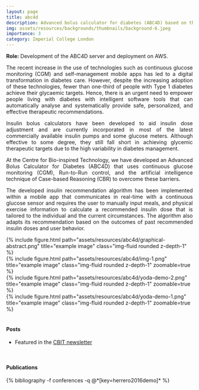 ```yaml
---
layout: page
title: abc4d
description: Advanced bolus calculator for diabetes (ABC4D) based on the Case-based Reasoning (CBR) methodology.
img: assets/resources/backgrounds/thumbnails/background-6.jpeg
importance: 3
category: Imperial College London
---
```


<b>Role:</b> Development of the ABC4D server and deployment on AWS.

<p align="justify">
    The recent increase in the use of technologies such as continuous glucose 
    monitoring (CGM) and self-management mobile apps has led to a digital transformation 
    in diabetes care. However, despite the increasing adoption of these technologies, 
    fewer than one-third of people with Type 1 diabetes achieve their glycaemic targets. 
    Hence, there is an urgent need to empower people living with diabetes with intelligent 
    software tools that can automatically analyse and systematically provide safe, 
    personalized, and effective therapeutic recommendations.
</p>

<p align="justify">
    Insulin bolus calculators have been developed to aid insulin dose adjustment and are 
    currently incorporated in most of the latest commercially available insulin pumps and 
    some glucose meters. Although effective to some degree, they still fall short in achieving
    glycemic therapeutic targets due to the high variability in diabetes management.
</p>

<p align="justify">
    At the Centre for Bio-inspired Technology, we have developed an Advanced Bolus Calculator 
    for Diabetes (ABC4D) that uses continuous glucose monitoring (CGM), Run-to-Run control, 
    and the artificial intelligence technique of Case-based Reasoning (CBR) to overcome these
    barriers.
</p>

<p align="justify">
    The developed insulin recommendation algorithm has been implemented within a mobile app 
    that communicates in real-time with a continuous glucose sensor and requires the user to 
    manually input meals, and physical exercise information to calculate a recommended insulin 
    dose that is tailored to the individual and the current circumstances. The algorithm also 
    adapts its recommendation based on the outcomes of past recommended insulin doses and user
    behavior.
</p>


<div class="row justify-content-sm-center">
    <div class="col-sm-12 mt-3 mt-md-0">
        {% include figure.html path="assets/resources/abc4d/graphical-abstract.png" 
        title="example image" class="img-fluid rounded z-depth-1" %}
    </div>
</div>

<div class="row justify-content-sm-center">
    <div class="col-sm">
        {% include figure.html path="assets/resources/abc4d/img-1.png" 
        title="example image" class="img-fluid rounded z-depth-1" zoomable=true %}
    </div>
    <div class="col-sm pl-1 pr-1">
        {% include figure.html path="assets/resources/abc4d/yoda-demo-2.png" 
        title="example image" class="img-fluid rounded z-depth-1" zoomable=true %}
    </div>
    <div class="col-sm">
        {% include figure.html path="assets/resources/abc4d/yoda-demo-1.png" 
        title="example image" class="img-fluid rounded z-depth-1" zoomable=true %}
    </div>
</div>

<!--
<a href="https://www.imperial.ac.uk/bio-inspired-technology/research/metabolic/abc4d/" class="btn">
    See Post
</a>
-->


<br>

#### Posts

<ul>
    <li>Featured in the <a href="https://www.imperial.ac.uk/bio-inspired-technology/research/metabolic/abc4d/">CBIT newsletter</a></li>
</ul>

<br>

#### Publications

<div class="publications">
   {% bibliography -f conferences -q @*[key=herrero2016demo]* %}
</div>
